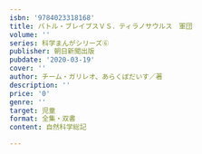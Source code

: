 ```yaml
---
isbn: '9784023318168'
title: バトル・ブレイブスＶＳ．ティラノサウルス　軍団
volume: ''
series: 科学まんがシリーズ⑥
publisher: 朝日新聞出版
pubdate: '2020-03-19'
cover: ''
author: チーム・ガリレオ、あらくぼだいす／著
description: ''
price: '0'
genre: ''
target: 児童
format: 全集・双書
content: 自然科学総記

---
```

